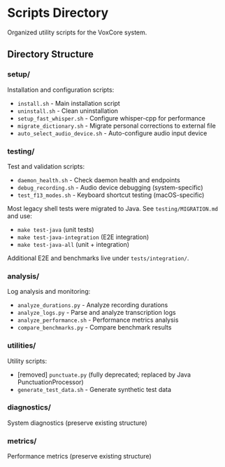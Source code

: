 # Scripts Directory

Organized utility scripts for the VoxCore system.

## Directory Structure

### setup/
Installation and configuration scripts:
- `install.sh` - Main installation script
- `uninstall.sh` - Clean uninstallation
- `setup_fast_whisper.sh` - Configure whisper-cpp for performance
- `migrate_dictionary.sh` - Migrate personal corrections to external file
- `auto_select_audio_device.sh` - Auto-configure audio input device

### testing/
Test and validation scripts:
- `daemon_health.sh` - Check daemon health and endpoints
- `debug_recording.sh` - Audio device debugging (system-specific)
- `test_f13_modes.sh` - Keyboard shortcut testing (macOS-specific)

Most legacy shell tests were migrated to Java. See `testing/MIGRATION.md` and use:
- `make test-java` (unit tests)
- `make test-java-integration` (E2E integration)
- `make test-java-all` (unit + integration)

Additional E2E and benchmarks live under `tests/integration/`.

### analysis/
Log analysis and monitoring:
- `analyze_durations.py` - Analyze recording durations
- `analyze_logs.py` - Parse and analyze transcription logs
- `analyze_performance.sh` - Performance metrics analysis
- `compare_benchmarks.py` - Compare benchmark results

### utilities/
Utility scripts:
- [removed] `punctuate.py` (fully deprecated; replaced by Java PunctuationProcessor)
- `generate_test_data.sh` - Generate synthetic test data

### diagnostics/
System diagnostics (preserve existing structure)

### metrics/
Performance metrics (preserve existing structure)
